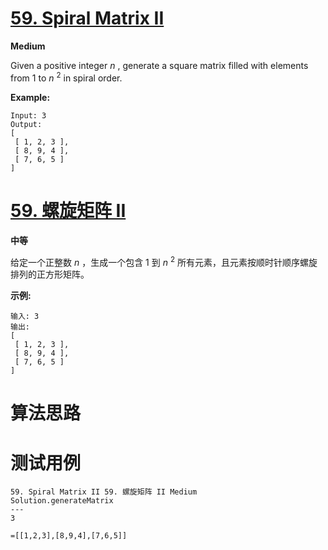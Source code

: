# [59. Spiral Matrix II][enTitle]

**Medium**

Given a positive integer  *n* , generate a square matrix filled with elements from 1 to  *n* <sup>2</sup> in spiral order.

**Example:** 

```
Input: 3
Output:
[
 [ 1, 2, 3 ],
 [ 8, 9, 4 ],
 [ 7, 6, 5 ]
]

```
# [59. 螺旋矩阵 II][cnTitle]

**中等**

给定一个正整数  *n* ，生成一个包含 1 到  *n* <sup>2</sup> 所有元素，且元素按顺时针顺序螺旋排列的正方形矩阵。

**示例:** 

```
输入: 3
输出:
[
 [ 1, 2, 3 ],
 [ 8, 9, 4 ],
 [ 7, 6, 5 ]
]
```


# 算法思路

# 测试用例
```
59. Spiral Matrix II 59. 螺旋矩阵 II Medium
Solution.generateMatrix
---
3

=[[1,2,3],[8,9,4],[7,6,5]]
```

[enTitle]: https://leetcode.com/problems/spiral-matrix-ii/
[cnTitle]: https://leetcode-cn.com/problems/spiral-matrix-ii/
